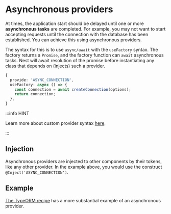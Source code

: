 # Asynchronous providers

At times, the application start should be delayed until one or more **asynchronous tasks** are completed. For example, you may not want to start accepting requests until the connection with the database has been established. You can achieve this using asynchronous providers.

The syntax for this is to use `async/await` with the `useFactory` syntax. The factory returns a `Promise`, and the factory function can `await` asynchronous tasks. Nest will await resolution of the promise before instantiating any class that depends on (injects) such a provider.

```ts
{
  provide: 'ASYNC_CONNECTION',
  useFactory: async () => {
    const connection = await createConnection(options);
    return connection;
  },
}
```

:::info HINT

Learn more about custom provider syntax [here](./custom-providers).

:::

## Injection

Asynchronous providers are injected to other components by their tokens, like any other provider. In the example above, you would use the construct `@Inject('ASYNC_CONNECTION')`.

## Example

[The TypeORM recipe](../recipes/sql-typeorm) has a more substantial example of an asynchronous provider.
